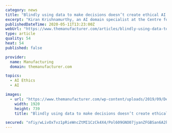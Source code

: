 ```yaml
---
category: news
title: "Blindly using data to make decisions doesn’t create ethical AI systems"
excerpt: "Kiran Krishnamurthy, an AI domain specialist at the Centre for Modelling & Simulation, discusses why ethical AI is so important for manufacturing companies."
publishedDateTime: 2020-05-11T13:23:00Z
webUrl: "https://www.themanufacturer.com/articles/blindly-using-data-to-make-decisions-doesnt-create-ethical-ai-systems/"
type: article
quality: 54
heat: 54
published: false

provider:
  name: Manufacturing
  domain: themanufacturer.com

topics:
  - AI Ethics
  - AI

images:
  - url: "https://www.themanufacturer.com/wp-content/uploads/2019/09/Depositphotos_202866380_l-2015-1.jpg"
    width: 1920
    height: 739
    title: "Blindly using data to make decisions doesn’t create ethical AI systems"

secured: "nfiy/wLivOxTvz1pRieWncZtMI1CzCk4X4/Pol609GNO07jyanZFGBSan6A2krPMISBK+kUDpVtkUXZO9fm9iUZVti2dZQr9peWy4prSwMnc4lIkUiLEgU+3Bjzy3TjaYtobKldt7LzvQNMA3+sRly49qxPVZxWepBrULXyzkhvBEtGicGPPhTZmRm2pu/S0jGCQr7AAckJT2xQugX2eHc9C6MektWpMo7NakTF8kXE2uYF9UIX4VenrQb0Ln2v4GUISQ4AsAqhLfS6Z//C4zavpnNbdvuUsqCRnwXBMkPmqroWKheA9nMW+Kc+6bCxM7z4V0aNbyZNH2KUvL0zX8nte9FD97nnkJdhGNJE6+BDYpKolJ+P4zKmoMqaQpn3KZnoqs6ABeiv+G2VpvB5gMPaHqa0MhA3C+e3UGsOAQUF8+9YhrwdDDmTrHOJEsLqbPOtf+xGDIrAc91trdcl2pNCJcjyO8kbk9rrH8L7hW6E=;l94/kORGn9VwchalG4f9cA=="
---
```


